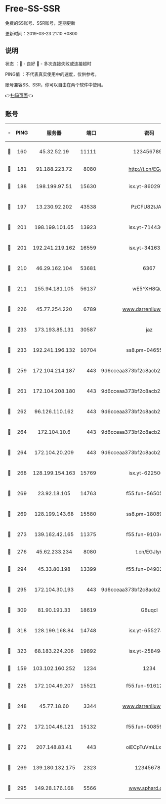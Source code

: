# Free-SS-SSR

免费的SS账号、SSR账号，定期更新

更新时间：2019-03-23 21:10 +0800

## 说明

状态     ：🙂 - 良好 🙁 - 多次连接失败或连接超时

PING值   ：不代表真实使用中的速度，仅供参考。

账号兼容SS、SSR，你可以自由在两个软件中使用。

👉[扫码页面](https://liesauer.github.io/Free-SS-SSR/)👈

## 账号

|-|PING|服务器|端口|密码|加密方式|区域|
|:----:|:----:|:-----:|-----:|:----:|:----:|:----:|
|🙂|160|45.32.52.19|11111|1234567890|aes-256-cfb|JP|
|🙂|181|91.188.223.72|8080|http://t.cn/EGJIyrl|rc4-md5|RU|
|🙂|188|198.199.97.51|15630|isx.yt-86029776|aes-256-cfb|US|
|🙂|197|13.230.92.202|43538|PzCFU82tJAdZ|aes-256-cfb|JP|
|🙂|201|198.199.101.65|13923|isx.yt-71443072|aes-256-cfb|US|
|🙂|201|192.241.219.162|16559|isx.yt-34163162|aes-256-cfb|US|
|🙂|210|46.29.162.104|53681|6367|aes-128-ctr|RU|
|🙂|211|155.94.181.105|56137|wE5^XH8Quw|aes-256-cfb|US|
|🙂|226|45.77.254.220|6789|www.darrenliuwei.com|aes-256-cfb|SG|
|🙂|233|173.193.85.131|30587|jaz|aes-256-cfb|US|
|🙂|233|192.241.196.132|10704|ss8.pm-04655152|aes-256-cfb|US|
|🙂|259|172.104.214.187|443|9d6cceaa373bf2c8acb22e60b6a58be6|aes-256-cfb|US|
|🙂|261|172.104.208.180|443|9d6cceaa373bf2c8acb22e60b6a58be6|aes-256-cfb|US|
|🙂|262|96.126.110.162|443|9d6cceaa373bf2c8acb22e60b6a58be6|aes-256-cfb|US|
|🙂|264|172.104.10.6|443|9d6cceaa373bf2c8acb22e60b6a58be6|aes-256-cfb|US|
|🙂|264|172.104.20.209|443|9d6cceaa373bf2c8acb22e60b6a58be6|aes-256-cfb|US|
|🙂|268|128.199.154.163|15769|isx.yt-62250628|aes-256-cfb|SG|
|🙂|269|23.92.18.105|14763|f55.fun-56505886|aes-256-cfb|US|
|🙂|269|128.199.143.68|15580|ss8.pm-18089615|aes-256-cfb|SG|
|🙂|273|139.162.42.165|11375|f55.fun-91034656|aes-256-cfb|SG|
|🙂|276|45.62.233.234|8080|t.cn/EGJIyrl|rc4-md5|CA|
|🙂|294|45.33.80.198|13399|f55.fun-04902399|aes-256-cfb|US|
|🙂|295|172.104.30.193|443|9d6cceaa373bf2c8acb22e60b6a58be6|aes-256-cfb|US|
|🙂|309|81.90.191.33|18619|G8uqcl|aes-256-cfb|US|
|🙂|318|128.199.168.84|14748|isx.yt-65527491|aes-256-cfb|SG|
|🙂|323|68.183.224.206|19892|isx.yt-25849474|aes-256-cfb|SG|
|🙂|159|103.102.160.252|1234|1234|rc4-md5|JP|
|🙂|225|172.104.49.207|15521|f55.fun-91612366|aes-256-cfb|SG|
|🙂|248|45.77.18.60|3344|www.darrenliuwei.com|aes-256-cfb|JP|
|🙂|272|172.104.46.121|15132|f55.fun-00859364|aes-256-cfb|SG|
|🙂|272|207.148.83.41|443|oiECpTuVmLLxk4Ts|aes-256-cfb|AU|
|🙁|269|139.180.132.175|2323|123456789|aes-256-cfb|SG|
|🙁|295|149.28.176.168|5566|www.sphard.com|aes-256-cfb|AU|
